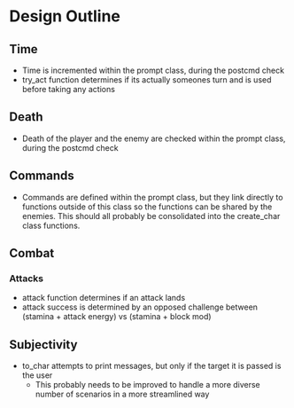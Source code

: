 # Design Outline

## Time
- Time is incremented within the prompt class, during the postcmd check
- try_act function determines if its actually someones turn and is used before taking any actions

## Death
- Death of the player and the enemy are checked within the prompt class, during the postcmd check

## Commands
- Commands are defined within the prompt class, but they link directly to functions outside of this class so the functions can be shared by the enemies. This should all probably be consolidated into the create_char class functions.

## Combat

### Attacks
- attack function determines if an attack lands
- attack success is determined by an opposed challenge between (stamina + attack energy) vs (stamina + block mod)

## Subjectivity
- to_char attempts to print messages, but only if the target it is passed is the user
  - This probably needs to be improved to handle a more diverse number of scenarios in a more streamlined way